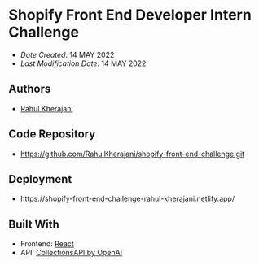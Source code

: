 # Shopify Front End Developer Intern Challenge

- _Date Created_: 14 MAY 2022
- _Last Modification Date_: 14 MAY 2022

## Authors

- [Rahul Kherajani](rahulkherajani20@gmail.com)

## Code Repository

- https://github.com/RahulKherajani/shopify-front-end-challenge.git

## Deployment

- https://shopify-front-end-challenge-rahul-kherajani.netlify.app/

## Built With

- Frontend: [React](https://reactjs.org/)
- API: [CollectionsAPI by OpenAI](https://beta.openai.com/)

